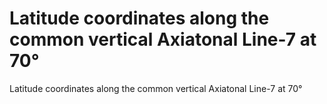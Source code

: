 # Latitude coordinates along the common vertical Axiatonal Line-7 at 70°

Latitude coordinates along the common vertical Axiatonal Line-7 at 70°